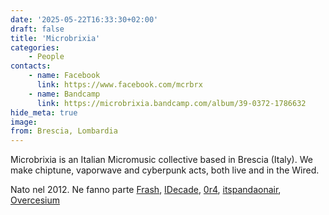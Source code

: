 ```yaml
---
date: '2025-05-22T16:33:30+02:00'
draft: false
title: 'Microbrixia'
categories:
    - People
contacts:
    - name: Facebook
      link: https://www.facebook.com/mcrbrx
    - name: Bandcamp
      link: https://microbrixia.bandcamp.com/album/39-0372-1786632
hide_meta: true
image: 
from: Brescia, Lombardia
---
```


Microbrixia is an Italian Micromusic collective based in Brescia (Italy). We make chiptune, vaporwave and cyberpunk acts, both live and in the Wired.

Nato nel 2012. Ne fanno parte [Frash](/chi-siamo/frash-pikass), [IDecade](/chi-siamo/idecade), [0r4](/chi-siamo/zeroerrequattro), [itspandaonair](/chi-siamo/itspandaonair), [Overcesium](/chi-siamo/overcesium)